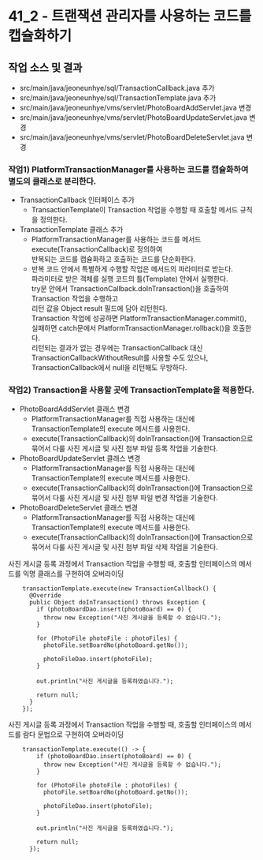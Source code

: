# 41_2 - 트랜잭션 관리자를 사용하는 코드를 캡슐화하기

## 작업 소스 및 결과

- src/main/java/jeoneunhye/sql/TransactionCallback.java 추가
- src/main/java/jeoneunhye/sql/TransactionTemplate.java 추가
- src/main/java/jeoneunhye/vms/servlet/PhotoBoardAddServlet.java 변경
- src/main/java/jeoneunhye/vms/servlet/PhotoBoardUpdateServlet.java 변경
- src/main/java/jeoneunhye/vms/servlet/PhotoBoardDeleteServlet.java 변경

### 작업1) PlatformTransactionManager를 사용하는 코드를 캡슐화하여 별도의 클래스로 분리한다.

- TransactionCallback 인터페이스 추가
    - TransactionTemplate이 Transaction 작업을 수행할 때 호출할 메서드 규칙을 정의한다.
- TransactionTemplate 클래스 추가
    - PlatformTransactionManager를 사용하는 코드를 메서드 execute(TransactionCallback)로 정의하여  
    반복되는 코드를 캡슐화하고 호출하는 코드를 단순화한다.
    - 반복 코드 안에서 특별하게 수행할 작업은 메서드의 파라미터로 받는다.  
    파라미터로 받은 객체를 실행 코드의 틀(Template) 안에서 실행한다.  
    try문 안에서 TransactionCallback.doInTransaction()을 호출하여 Transaction 작업을 수행하고  
    리턴 값을 Object result 필드에 담아 리턴한다.  
    Transaction 작업에 성공하면 PlatformTransactionManager.commit(),  
    실패하면 catch문에서 PlatformTransactionManager.rollback()을 호출한다.  
    리턴되는 결과가 없는 경우에는 TransactionCallback 대신 TransactionCallbackWithoutResult를 사용할 수도 있으나,  
    TransactionCallback에서 null을 리턴해도 무방하다.

### 작업2) Transaction을 사용할 곳에 TransactionTemplate을 적용한다.

- PhotoBoardAddServlet 클래스 변경
    - PlatformTransactionManager를 직접 사용하는 대신에 TransactionTemplate의 execute 메서드를 사용한다.
    - execute(TransactionCallback)의 doInTransaction()에 Transaction으로 묶어서 다룰 사진 게시글 및 사진 첨부 파일 등록 작업을 기술한다.
- PhotoBoardUpdateServlet 클래스 변경
    - PlatformTransactionManager를 직접 사용하는 대신에 TransactionTemplate의 execute 메서드를 사용한다.
    - execute(TransactionCallback)의 doInTransaction()에 Transaction으로 묶어서 다룰 사진 게시글 및 사진 첨부 파일 변경 작업을 기술한다.
- PhotoBoardDeleteServlet 클래스 변경
    - PlatformTransactionManager를 직접 사용하는 대신에 TransactionTemplate의 execute 메서드를 사용한다.
    - execute(TransactionCallback)의 doInTransaction()에 Transaction으로 묶어서 다룰 사진 게시글 및 사진 첨부 파일 삭제 작업을 기술한다.

사진 게시글 등록 과정에서 Transaction 작업을 수행할 때, 호출할 인터페이스의 메서드를 익명 클래스를 구현하여 오버라이딩

```
    transactionTemplate.execute(new TransactionCallback() {
      @Override
      public Object doInTransaction() throws Exception {
        if (photoBoardDao.insert(photoBoard) == 0) {
          throw new Exception("사진 게시글을 등록할 수 없습니다.");
        }

        for (PhotoFile photoFile : photoFiles) {
          photoFile.setBoardNo(photoBoard.getNo());

          photoFileDao.insert(photoFile);
        }

        out.println("사진 게시글을 등록하였습니다.");

        return null;
      }
    });
```

사진 게시글 등록 과정에서 Transaction 작업을 수행할 때, 호출할 인터페이스의 메서드를 람다 문법으로 구현하여 오버라이딩

```
    transactionTemplate.execute(() -> {
        if (photoBoardDao.insert(photoBoard) == 0) {
          throw new Exception("사진 게시글을 등록할 수 없습니다.");
        }

        for (PhotoFile photoFile : photoFiles) {
          photoFile.setBoardNo(photoBoard.getNo());

          photoFileDao.insert(photoFile);
        }

        out.println("사진 게시글을 등록하였습니다.");

        return null;
      });
```